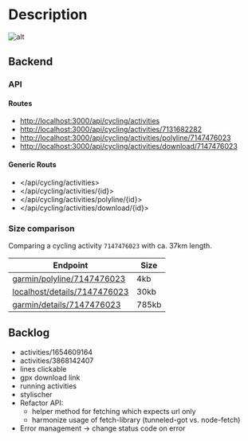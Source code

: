 # Description

![alt](doc/demo.gif)

## Backend

### API

#### Routes

- <http://localhost:3000/api/cycling/activities>
- <http://localhost:3000/api/cycling/activities/7131682282>
- <http://localhost:3000/api/cycling/activities/polyline/7147476023>
- <http://localhost:3000/api/cycling/activities/download/7147476023>

#### Generic Routs

- </api/cycling/activities>
- </api/cycling/activities/{id}>
- </api/cycling/activities/polyline/{id}>
- </api/cycling/activities/download/{id}>

### Size comparison

Comparing a cycling activity `7147476023` with ca. 37km length.

| Endpoint                                                                                                                                                 | Size  |
| -------------------------------------------------------------------------------------------------------------------------------------------------------- | ----- |
| [garmin/polyline/7147476023](https://connect.garmin.com/modern/proxy/activity-service/activity/polyline/7147476023)                                      | 4kb   |
| [localhost/details/7147476023](http://localhost:3000/api/cycling/activities/7147476023)                                                                  | 30kb  |
| [garmin/details/7147476023](https://connect.garmin.com/modern/proxy/activity-service/activity/7147476023/details?maxChartSize=2000&maxPolylineSize=4000) | 785kb |

## Backlog

- activities/1654609164
- activities/3868142407
- lines clickable
- gpx download link
- running activities
- stylischer
- Refactor API:
  - helper method for fetching which expects url only
  - harmonize usage of fetch-library (tunneled-got vs. node-fetch)
- Error management -> change status code on error
